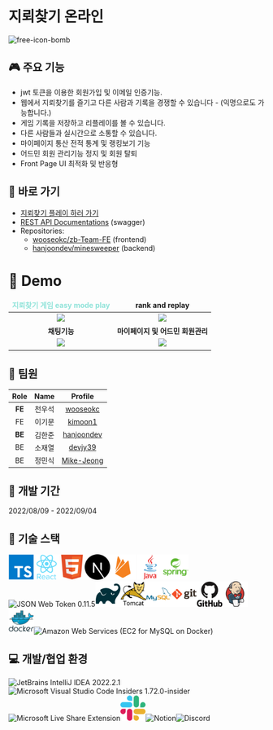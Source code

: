 # 지뢰찾기 온라인
![free-icon-bomb](https://user-images.githubusercontent.com/49369306/195980589-ac70d4f2-4dba-4537-879c-325969df90e1.png)

## :video_game: 주요 기능
* jwt 토큰을 이용한 회원가입 및 이메일 인증기능.
* 웹에서 지뢰찾기를 즐기고 다른 사람과 기록을 경쟁할 수 있습니다 - (익명으로도 가능합니다.)
* 게임 기록을 저장하고 리플레이를 볼 수 있습니다.
* 다른 사람들과 실시간으로 소통할 수 있습니다.
* 마이페이지 통산 전적 통계 및 랭킹보기 기능
* 어드민 회원 관리기능 정지 및 회원 탈퇴
* Front Page UI 최적화 및 반응형 

## :link: 바로 가기
* [지뢰찾기 플레이 하러 가기](https://minesweeper-2283e.firebaseapp.com/)
* [REST API Documentations](https://minesweeper.hanjoon.dev/minesweeper/swagger-ui/index.html) (swagger)
* Repositories:
  * [wooseokc/zb-Team-FE](https://github.com/wooseokc/zb-Team-FE) (frontend)
  * [hanjoondev/minesweeper](https://github.com/hanjoondev/minesweeper) (backend)

# :movie_camera: Demo

<table align="center">
  <thead>
    <tr margin-bottom=3px>
    <td align="center">
     <b style="color:#8fe3d9">지뢰찾기 게임 easy mode play<b>
    </td>
    <td align="center">
     <b>rank and replay</b>
    </td>
    </tr>
  </thead>
  
  <tbody>
  <tr>
  <td  align="center">
    <img src="https://user-images.githubusercontent.com/49369306/195980760-e6d52626-397a-4f4f-9e50-cb4adbb7c966.gif" width="350">
  </td>
  <td align="center">
    <img src="https://user-images.githubusercontent.com/49369306/195980772-40e1bce5-03fd-410b-92b6-2418259053c7.gif" width="350">
  </td>
  </tr>
  
  <tr>
  
  <td  align="center">
   <b>
     채팅기능
   </b>
  </td>
  <td align="center">
   <b>
     마이페이지 및 어드민 회원관리
   </b>
  </td>

  </tr>
  
  <tr>
  <td  align="center">
    <img src= "https://user-images.githubusercontent.com/49369306/195980856-ee837e3c-b455-434a-a219-3591296439b1.gif" width="350"  > 
  </td>
  <td  align="center">
    <img src="https://user-images.githubusercontent.com/49369306/195981044-7d6ae3ba-466d-460c-97e3-caa223bb1116.gif" width="350" >
  </td>
  </tr>

</tbody>
</table>

## :busts_in_silhouette: 팀원
| Role | Name | Profile |
| :--: | :--: | :-----: |
|  **FE**  | 천우석 | [wooseokc](https://github.com/wooseokc)     |
|    FE    | 이기문 | [kimoon1](https://github.com/kimoon1)       |
|  **BE**  | 김한준 | [hanjoondev](https://github.com/hanjoondev) |
|    BE    | 소재열 | [devjy39](https://github.com/devjy39)       |
|    BE    | 정민식 | [Mike-Jeong](https://github.com/Mike-Jeong) |

## :calendar: 개발 기간
2022/08/09 - 2022/09/04

## :wrench: 기술 스택
<img src="https://raw.githubusercontent.com/devicons/devicon/master/icons/typescript/typescript-original.svg" width="50" title="TypeScript"><img src="https://raw.githubusercontent.com/devicons/devicon/master/icons/react/react-original-wordmark.svg" width="50" title="React"><img src="https://raw.githubusercontent.com/devicons/devicon/master/icons/html5/html5-original.svg" width="50" title="HTML5"><img src="https://raw.githubusercontent.com/devicons/devicon/master/icons/nextjs/nextjs-original.svg" width="50" title="nextjs"><img src="https://raw.githubusercontent.com/devicons/devicon/master/icons/firebase/firebase-plain.svg" width="50" title="Google Firebase">
<img src="https://raw.githubusercontent.com/devicons/devicon/master/icons/java/java-original-wordmark.svg" width="50" title="OpenJDK 11"><img src="https://raw.githubusercontent.com/devicons/devicon/master/icons/spring/spring-original-wordmark.svg" width="50" title="Spring Boot 2.7.2"><img src="https://jwt.io/img/pic_logo.svg" width="50" title="JSON Web Token 0.11.5"><img src="https://raw.githubusercontent.com/devicons/devicon/master/icons/gradle/gradle-plain.svg" width="50" title="Gradle 7.5"><img src="https://raw.githubusercontent.com/devicons/devicon/master/icons/tomcat/tomcat-original-wordmark.svg" width="50" title="Apache Tomcat/9.0.43 (Debian)"><img src="https://raw.githubusercontent.com/devicons/devicon/master/icons/mysql/mysql-original-wordmark.svg" width="50" title="MySQL 8.0.30"><img src="https://raw.githubusercontent.com/devicons/devicon/master/icons/git/git-original-wordmark.svg"  width="50" title="Git 2.37.3"><img src="https://raw.githubusercontent.com/devicons/devicon/master/icons/github/github-original-wordmark.svg" width="50" title="GitHub"><img src="https://raw.githubusercontent.com/devicons/devicon/master/icons/jenkins/jenkins-original.svg" width="50" title="Jenkins 2.366"><img src="https://raw.githubusercontent.com/devicons/devicon/master/icons/docker/docker-original-wordmark.svg" width="50" title="Docker"><img src="https://cdn.svgporn.com/logos/aws.svg" width="50" title="Amazon Web Services (EC2 for MySQL on Docker)">

## :computer: 개발/협업 환경
<img src="https://upload.wikimedia.org/wikipedia/commons/9/9c/IntelliJ_IDEA_Icon.svg" width="50" title="JetBrains IntelliJ IDEA 2022.2.1"><img src="https://upload.wikimedia.org/wikipedia/commons/4/4b/Visual_Studio_Code_Insiders_1.36_icon.svg" width="50" title="Microsoft Visual Studio Code Insiders 1.72.0-insider"><img src="https://ms-vsliveshare.gallerycdn.vsassets.io/extensions/ms-vsliveshare/vsliveshare/1.0.5705/1661979107352/Microsoft.VisualStudio.Services.Icons.Default" width="50" title="Microsoft Live Share Extension"><img src="https://raw.githubusercontent.com/devicons/devicon/master/icons/slack/slack-original.svg" width="50" title="Slack"><img src="https://upload.wikimedia.org/wikipedia/commons/4/45/Notion_app_logo.png" width="50" title="Notion"><img src="https://www.svgrepo.com/show/353655/discord-icon.svg" width="50" title="Discord">
